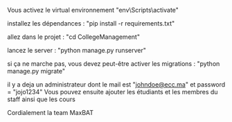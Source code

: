 Vous activez le virtual environnement 
"env\Scripts\activate"


installez les dépendances :
"pip install -r requirements.txt"


allez dans le projet : 
"cd CollegeManagement"

lancez le server :
"python manage.py runserver"

si ça ne marche pas, vous devez peut-être activer les migrations :
"python manage.py migrate"

il y a deja un administrateur dont le mail est "johndoe@ecc.ma" et password = "jojo1234"
Vous pouvez ensuite ajouter les étudiants et les membres du staff ainsi que les cours

Cordialement la team MaxBAT
